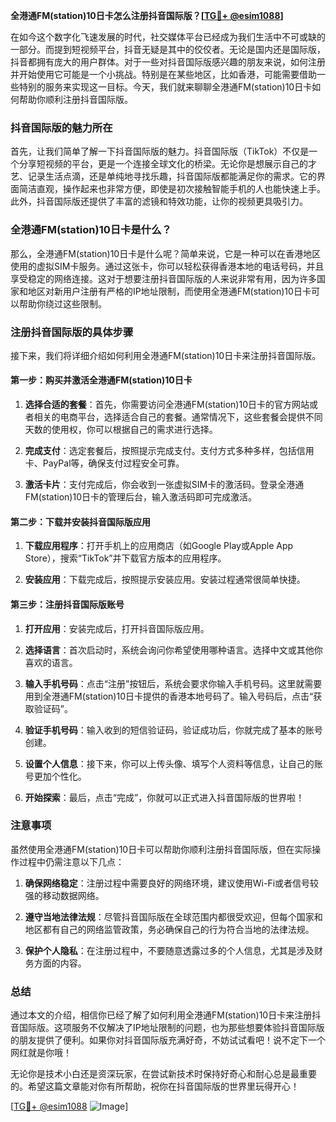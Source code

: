 **全港通FM(station)10日卡怎么注册抖音国际版？[[TG💪+ @esim1088](https://t.me/s/esim1088)]**

在如今这个数字化飞速发展的时代，社交媒体平台已经成为我们生活中不可或缺的一部分。而提到短视频平台，抖音无疑是其中的佼佼者。无论是国内还是国际版，抖音都拥有庞大的用户群体。对于一些对抖音国际版感兴趣的朋友来说，如何注册并开始使用它可能是一个小挑战。特别是在某些地区，比如香港，可能需要借助一些特别的服务来实现这一目标。今天，我们就来聊聊全港通FM(station)10日卡如何帮助你顺利注册抖音国际版。

### 抖音国际版的魅力所在

首先，让我们简单了解一下抖音国际版的魅力。抖音国际版（TikTok）不仅是一个分享短视频的平台，更是一个连接全球文化的桥梁。无论你是想展示自己的才艺、记录生活点滴，还是单纯地寻找乐趣，抖音国际版都能满足你的需求。它的界面简洁直观，操作起来也非常方便，即使是初次接触智能手机的人也能快速上手。此外，抖音国际版还提供了丰富的滤镜和特效功能，让你的视频更具吸引力。

### 全港通FM(station)10日卡是什么？

那么，全港通FM(station)10日卡是什么呢？简单来说，它是一种可以在香港地区使用的虚拟SIM卡服务。通过这张卡，你可以轻松获得香港本地的电话号码，并且享受稳定的网络连接。这对于想要注册抖音国际版的人来说非常有用，因为许多国家和地区对新用户注册有严格的IP地址限制，而使用全港通FM(station)10日卡可以帮助你绕过这些限制。

### 注册抖音国际版的具体步骤

接下来，我们将详细介绍如何利用全港通FM(station)10日卡来注册抖音国际版。

#### 第一步：购买并激活全港通FM(station)10日卡

1. **选择合适的套餐**：首先，你需要访问全港通FM(station)10日卡的官方网站或者相关的电商平台，选择适合自己的套餐。通常情况下，这些套餐会提供不同天数的使用权，你可以根据自己的需求进行选择。
   
2. **完成支付**：选定套餐后，按照提示完成支付。支付方式多种多样，包括信用卡、PayPal等，确保支付过程安全可靠。

3. **激活卡片**：支付完成后，你会收到一张虚拟SIM卡的激活码。登录全港通FM(station)10日卡的管理后台，输入激活码即可完成激活。

#### 第二步：下载并安装抖音国际版应用

1. **下载应用程序**：打开手机上的应用商店（如Google Play或Apple App Store），搜索“TikTok”并下载官方版本的应用程序。

2. **安装应用**：下载完成后，按照提示安装应用。安装过程通常很简单快捷。

#### 第三步：注册抖音国际版账号

1. **打开应用**：安装完成后，打开抖音国际版应用。

2. **选择语言**：首次启动时，系统会询问你希望使用哪种语言。选择中文或其他你喜欢的语言。

3. **输入手机号码**：点击“注册”按钮后，系统会要求你输入手机号码。这里就需要用到全港通FM(station)10日卡提供的香港本地号码了。输入号码后，点击“获取验证码”。

4. **验证手机号码**：输入收到的短信验证码，验证成功后，你就完成了基本的账号创建。

5. **设置个人信息**：接下来，你可以上传头像、填写个人资料等信息，让自己的账号更加个性化。

6. **开始探索**：最后，点击“完成”，你就可以正式进入抖音国际版的世界啦！

### 注意事项

虽然使用全港通FM(station)10日卡可以帮助你顺利注册抖音国际版，但在实际操作过程中仍需注意以下几点：

1. **确保网络稳定**：注册过程中需要良好的网络环境，建议使用Wi-Fi或者信号较强的移动数据网络。

2. **遵守当地法律法规**：尽管抖音国际版在全球范围内都很受欢迎，但每个国家和地区都有自己的网络监管政策，务必确保自己的行为符合当地的法律法规。

3. **保护个人隐私**：在注册过程中，不要随意透露过多的个人信息，尤其是涉及财务方面的内容。

### 总结

通过本文的介绍，相信你已经了解了如何利用全港通FM(station)10日卡来注册抖音国际版。这项服务不仅解决了IP地址限制的问题，也为那些想要体验抖音国际版的朋友提供了便利。如果你对抖音国际版充满好奇，不妨试试看吧！说不定下一个网红就是你哦！

无论你是技术小白还是资深玩家，在尝试新技术时保持好奇心和耐心总是最重要的。希望这篇文章能对你有所帮助，祝你在抖音国际版的世界里玩得开心！

[[TG💪+ @esim1088](https://t.me/s/esim1088) ![Image](https://i.postimg.cc/4NQfJmqS/Snipaste-2025-05-13-00-14-12.png)]